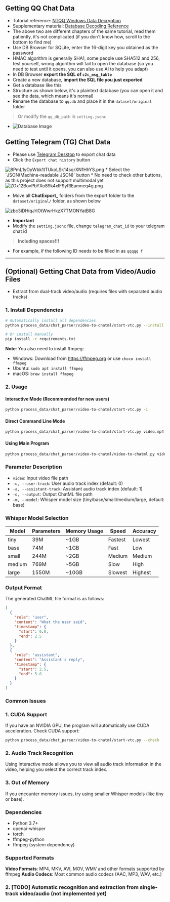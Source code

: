 ## Getting QQ Chat Data

* Tutorial reference: [NTQQ Windows Data Decryption](https://qq.sbcnm.top/decrypt/NTQQ%20%28Windows%29.html)
* Supplementary material: [Database Decoding Reference](https://qq.sbcnm.top/decrypt/decode_db.html)
* The above two are different chapters of the same tutorial, read them patiently, it's not complicated (if you don't know how, scroll to the bottom to find me)
* Use DB Browser for SQLite, enter the 16-digit key you obtained as the password
* HMAC algorithm is generally SHA1, some people use SHA512 and 256, test yourself, wrong algorithm will fail to open the database (so you need to test until it opens, you can also use AI to help you adapt)
* In DB Browser **export the SQL of `c2c_msg_table`**
* Create a new database, **import the SQL file you just exported**
* Get a database like this
* Structure as shown below, it's a plaintext database (you can open it and see the data, which means it's normal)
* Rename the database to `qq.db` and place it in the `dataset/original` folder
> Or modify the `qq_db_path` in `setting.jsonc`



* <img src="https://cdn.nodeimage.com/i/oBfbWfVLhJI0CeZHTwwxq6G7XGO40Vy4.webp" alt="Database Image">

## Getting Telegram (TG) Chat Data

* Please use [Telegram Desktop](https://desktop.telegram.org/) to export chat data
* Click the `Export chat history` button
<img src="https://cdn.nodeimage.com/i/8PmL1yOyWbk1tTUkoLSk14sqrXN1HhYS.png" alt="8PmL1yOyWbk1tTUkoLSk14sqrXN1HhYS.png">
* Select the `JSON(Machine-readable JSON)` button
* No need to check other buttons, as this project does not support multimodal yet
<img src="https://cdn.nodeimage.com/i/ZOx12BovPbYXo89k4xIF9yRlEamneq4g.png" alt="ZOx12BovPbYXo89k4xIF9yRlEamneq4g.png">

* Move all **ChatExport_** folders from the export folder to the `dataset/original/` folder, as shown below
<img src="https://cdn.nodeimage.com/i/zbc3iDHiqJrIOtWwrHkzX7TMONYatB8G.png" alt="zbc3iDHiqJrIOtWwrHkzX7TMONYatB8G">

* **Important**
* Modify the `setting.jsonc` file, change `telegram_chat_id` to your telegram chat id
> **Including spaces!!!**  
* For example, if the following ID needs to be filled in as `qqqqq f`

---


## (Optional) Getting Chat Data from Video/Audio Files

*  Extract from dual-track video/audio (requires files with separated audio tracks)

### 1. Install Dependencies

```bash
# Automatically install all dependencies
python process_data/chat_parser/video-to-chatml/start-vtc.py --install

# Or install manually
pip install -r requirements.txt
```

**Note**: You also need to install ffmpeg:
- Windows: Download from https://ffmpeg.org or use `choco install ffmpeg`
- Ubuntu: `sudo apt install ffmpeg`
- macOS: `brew install ffmpeg`

### 2. Usage

#### Interactive Mode (Recommended for new users)
```bash
python process_data/chat_parser/video-to-chatml/start-vtc.py -i
```

#### Direct Command Line Mode
```bash
python process_data/chat_parser/video-to-chatml/start-vtc.py video.mp4 -u 0 -a 1 -o output.json -m base
```

#### Using Main Program
```bash
python process_data/chat_parser/video-to-chatml/video-to-chatml.py video.mp4 -u 0 -a 1 -o output.json -m base
```

### Parameter Description

- `video`: Input video file path
- `-u, --user-track`: User audio track index (default: 0)
- `-a, --assistant-track`: Assistant audio track index (default: 1)
- `-o, --output`: Output ChatML file path
- `-m, --model`: Whisper model size (tiny/base/small/medium/large, default: base)

### Whisper Model Selection

| Model | Parameters | Memory Usage | Speed | Accuracy |
|-------|------------|--------------|-------|----------|
| tiny | 39M | ~1GB | Fastest | Lowest |
| base | 74M | ~1GB | Fast | Low |
| small | 244M | ~2GB | Medium | Medium |
| medium | 769M | ~5GB | Slow | High |
| large | 1550M | ~10GB | Slowest | Highest |

### Output Format

The generated ChatML file format is as follows:

```json
[
  {
    "role": "user",
    "content": "What the user said",
    "timestamp": {
      "start": 0.0,
      "end": 2.5
    }
  },
  {
    "role": "assistant", 
    "content": "Assistant's reply",
    "timestamp": {
      "start": 2.5,
      "end": 5.0
    }
  }
]
```

### Common Issues

### 1. CUDA Support
If you have an NVIDIA GPU, the program will automatically use CUDA acceleration. Check CUDA support:
```bash
python process_data/chat_parser/video-to-chatml/start-vtc.py --check
```

### 2. Audio Track Recognition
Using interactive mode allows you to view all audio track information in the video, helping you select the correct track index.

### 3. Out of Memory
If you encounter memory issues, try using smaller Whisper models (like tiny or base).

### Dependencies

- Python 3.7+
- openai-whisper
- torch
- ffmpeg-python
- ffmpeg (system dependency)

### Supported Formats

**Video Formats**: MP4, MKV, AVI, MOV, WMV and other formats supported by ffmpeg
**Audio Codecs**: Most common audio codecs (AAC, MP3, WAV, etc.)

### 2. [TODO] Automatic recognition and extraction from single-track video/audio (not implemented yet)